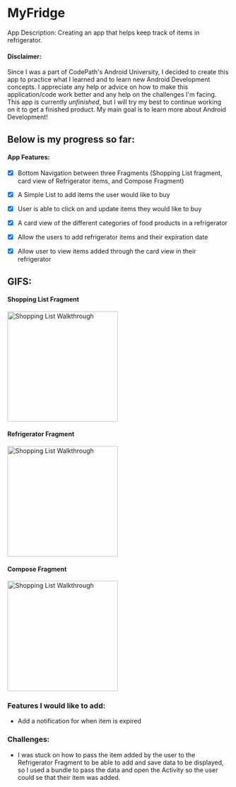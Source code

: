 # MyFridge
App Description: Creating an app that helps keep track of items in refrigerator.


#### Disclaimer:
Since I was a part of CodePath's Android University, I decided to create this app to practice what I learned and to learn new 
Android Development concepts. I appreciate any help or advice on how to make this application/code work better and any help
on the challenges I'm facing. This app is currently *unfinished*, but I will try my best to continue working on it to get a finished product.
My main goal is to learn more about Android Development!


## Below is my progress so far:


#### App Features:
- [x] Bottom Navigation between three Fragments (Shopping List fragment, card view of Refrigerator items, and Compose Fragment)
- [x] A Simple List to add items the user would like to buy
- [x] User is able to click on and update items they would like to buy
- [x] A card view of the different categories of food products in a refrigerator
- [x] Allow the users to add refrigerator items and their expiration date 
- [x] Allow user to view items added through the card view in their refrigerator


## GIFS:
#### Shopping List Fragment
  <img src="shoppingList.gif" title="Shopping List Walkthrough" width="250px"/>
  
#### Refrigerator Fragment
  <img src="refrigerator.gif" title="Shopping List Walkthrough" width="250px"/>
  
#### Compose Fragment
  <img src="compose.gif" title="Shopping List Walkthrough" width="250px"/>

### Features I would like to add:
- Add a notification for when item is expired


### Challenges:
- I was stuck on how to pass the item added by the user to the Refrigerator Fragment to be able to add and save data to be displayed,
so I used a bundle to pass the data and open the Activity so the user could se that their item was added.
